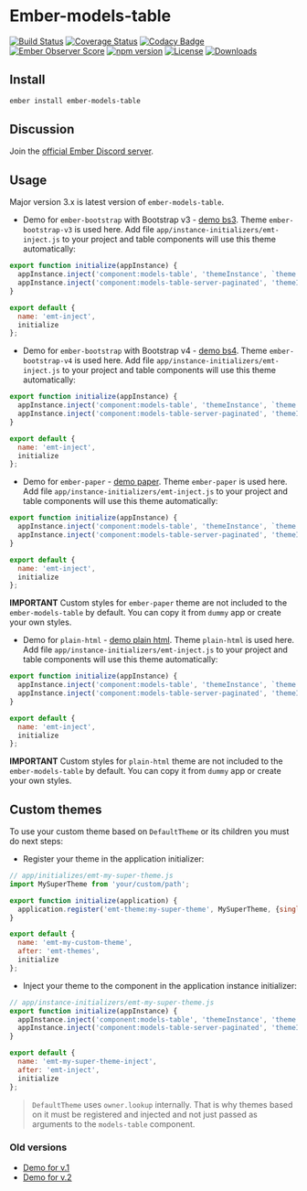 
# Ember-models-table

[![Build Status](https://travis-ci.org/onechiporenko/ember-models-table.svg?branch=master)](https://travis-ci.org/onechiporenko/ember-models-table)
[![Coverage Status](https://coveralls.io/repos/github/onechiporenko/ember-models-table/badge.svg?branch=master)](https://coveralls.io/github/onechiporenko/ember-models-table?branch=master)
[![Codacy Badge](https://www.codacy.com/project/badge/062ef689838e43dfa46eecd1f74f22af)](https://www.codacy.com/app/cv_github/ember-models-table)
[![Ember Observer Score](https://emberobserver.com/badges/ember-models-table.svg)](https://emberobserver.com/addons/ember-models-table)
[![npm version](https://badge.fury.io/js/ember-models-table.png)](http://badge.fury.io/js/ember-models-table)
[![License](http://img.shields.io/:license-mit-blue.svg)](http://doge.mit-license.org)
[![Downloads](http://img.shields.io/npm/dm/ember-models-table.svg)](https://www.npmjs.com/package/ember-models-table)

## Install

```bash
ember install ember-models-table
```

## Discussion

Join the [official Ember Discord server](https://discord.gg/zT3asNS).

## Usage

Major version 3.x is latest version of `ember-models-table`. 

* Demo for `ember-bootstrap` with Bootstrap v3 - [demo bs3](http://onechiporenko.github.io/ember-models-table/v.3/bs3). Theme `ember-bootstrap-v3` is used here. Add file `app/instance-initializers/emt-inject.js` to your project and table components will use this theme automatically:

```javascript
export function initialize(appInstance) {
  appInstance.inject('component:models-table', 'themeInstance', `theme:ember-bootstrap-v3`);
  appInstance.inject('component:models-table-server-paginated', 'themeInstance', `theme:ember-bootstrap-v3`);
}

export default {
  name: 'emt-inject',
  initialize
};
```

* Demo for `ember-bootstrap` with Bootstrap v4 - [demo bs4](http://onechiporenko.github.io/ember-models-table/v.3/bs4). Theme `ember-bootstrap-v4` is used here. Add file `app/instance-initializers/emt-inject.js` to your project and table components will use this theme automatically:

```javascript
export function initialize(appInstance) {
  appInstance.inject('component:models-table', 'themeInstance', `theme:ember-bootstrap-v4`);
  appInstance.inject('component:models-table-server-paginated', 'themeInstance', `theme:ember-bootstrap-v4`);
}

export default {
  name: 'emt-inject',
  initialize
};
```

* Demo for `ember-paper` - [demo paper](http://onechiporenko.github.io/ember-models-table/v.3/paper). Theme `ember-paper` is used here. Add file `app/instance-initializers/emt-inject.js` to your project and table components will use this theme automatically:

```javascript
export function initialize(appInstance) {
  appInstance.inject('component:models-table', 'themeInstance', `theme:ember-paper`);
  appInstance.inject('component:models-table-server-paginated', 'themeInstance', `theme:ember-paper`);
}

export default {
  name: 'emt-inject',
  initialize
};
```

**IMPORTANT** Custom styles for `ember-paper` theme are not included to the `ember-models-table` by default. You can copy it from `dummy` app or create your own styles.

* Demo for `plain-html` - [demo plain html](http://onechiporenko.github.io/ember-models-table/v.3/plain-html). Theme `plain-html` is used here. Add file `app/instance-initializers/emt-inject.js` to your project and table components will use this theme automatically:

```javascript
export function initialize(appInstance) {
  appInstance.inject('component:models-table', 'themeInstance', `theme:plain-html`);
  appInstance.inject('component:models-table-server-paginated', 'themeInstance', `theme:plain-html`);
}

export default {
  name: 'emt-inject',
  initialize
};
```

**IMPORTANT** Custom styles for `plain-html` theme are not included to the `ember-models-table` by default. You can copy it from `dummy` app or create your own styles.

## Custom themes

To use your custom theme based on `DefaultTheme` or its children you must do next steps:

* Register your theme in the application initializer:

```javascript
// app/initializes/emt-my-super-theme.js
import MySuperTheme from 'your/custom/path';

export function initialize(application) {
  application.register('emt-theme:my-super-theme', MySuperTheme, {singleton: false});
}

export default {
  name: 'emt-my-custom-theme',
  after: 'emt-themes',
  initialize
};
```

* Inject your theme to the component in the application instance initializer:

```javascript
// app/instance-initializers/emt-my-super-theme.js
export function initialize(appInstance) {
  appInstance.inject('component:models-table', 'themeInstance', 'theme:my-super-theme');
  appInstance.inject('component:models-table-server-paginated', 'themeInstance', 'theme:my-super-theme');
}

export default {
  name: 'emt-my-super-theme-inject',
  after: 'emt-inject',
  initialize
};
```

> `DefaultTheme` uses `owner.lookup` internally. That is why themes based on it must be registered and injected and not just passed as arguments to the `models-table` component.

### Old versions

* [Demo for v.1](http://onechiporenko.github.io/ember-models-table/v.1/)
* [Demo for v.2](http://onechiporenko.github.io/ember-models-table/v.2/)
